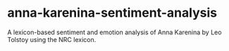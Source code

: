 # anna-karenina-sentiment-analysis
A lexicon-based sentiment and emotion analysis of Anna Karenina by Leo Tolstoy using the NRC lexicon.
